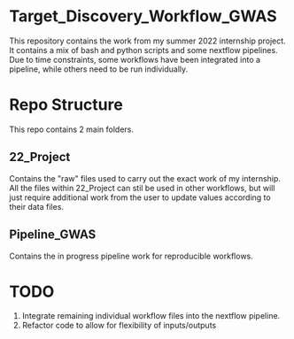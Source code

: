 # Target_Discovery_Workflow_GWAS
This repository contains the work from my summer 2022 internship project. It contains a mix of bash and python scripts and some nextflow pipelines. Due to time constraints, some workflows have been integrated into a pipeline, while others need to be run individually.

# Repo Structure
This repo contains 2 main folders. 

## 22_Project 
Contains the "raw" files used to carry out the exact work of my internship. All the files within 22_Project can stil be used in other workflows, but will just require additional work from the user to update values according to their data files.

## Pipeline_GWAS 
Contains the in progress pipeline work for reproducible workflows. 

# TODO
1. Integrate remaining individual workflow files into the nextflow pipeline.
2. Refactor code to allow for flexibility of inputs/outputs
